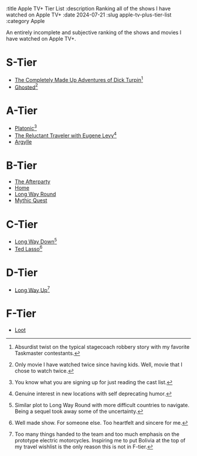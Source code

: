 :title Apple TV+ Tier List
:description Ranking all of the shows I have watched on Apple TV+
:date 2024-07-21
:slug apple-tv-plus-tier-list
:category Apple

An entirely incomplete and subjective ranking of the shows and movies I have watched on Apple TV+.

# S-Tier

- [The Completely Made Up Adventures of Dick Turpin](https://tv.apple.com/us/show/the-completely-made-up-adventures-of-dick-turpin)[^1]
- [Ghosted](https://tv.apple.com/us/movie/ghosted)[^2]

# A-Tier

- [Platonic](https://tv.apple.com/us/show/platonic)[^3]
- [The Reluctant Traveler with Eugene Levy](https://tv.apple.com/us/show/the-reluctant-traveler-with-eugene-levy)[^4]
- [Argylle](https://tv.apple.com/us/movie/argylle)

# B-Tier
- [The Afterparty](https://tv.apple.com/us/show/the-afterparty)
- [Home](https://tv.apple.com/us/show/home)
- [Long Way Round](https://tv.apple.com/us/show/long-way-round)
- [Mythic Quest](https://tv.apple.com/us/show/mythic-quest)

# C-Tier
- [Long Way Down](https://tv.apple.com/us/show/long-way-down)[^5]
- [Ted Lasso](https://tv.apple.com/us/show/ted-lasso)[^6]

# D-Tier
- [Long Way Up](https://tv.apple.com/us/show/long-way-up)[^7]

# F-Tier
- [Loot](https://tv.apple.com/us/show/loot)

[^1]: Absurdist twist on the typical stagecoach robbery story with my favorite Taskmaster contestants.
[^2]: Only movie I have watched twice since having kids. Well, movie that I chose to watch twice.
[^3]: You know what you are signing up for just reading the cast list.
[^4]: Genuine interest in new locations with self deprecating humor.
[^5]: Similar plot to Long Way Round with more difficult countries to navigate. Being a sequel took away some of the uncertainty.
[^6]: Well made show. For someone else. Too heartfelt and sincere for me.
[^7]: Too many things handed to the team and too much emphasis on the prototype electric motorcycles. Inspiring me to put Bolivia at the top of my travel wishlist is the only reason this is not in F-tier.